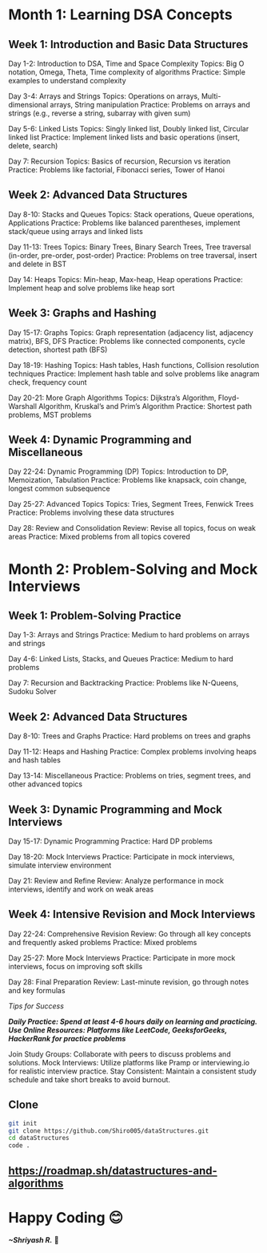 # Month 1: Learning DSA Concepts
## Week 1: Introduction and Basic Data Structures

Day 1-2: Introduction to DSA, Time and Space Complexity
Topics: Big O notation, Omega, Theta, Time complexity of algorithms
Practice: Simple examples to understand complexity

Day 3-4: Arrays and Strings
Topics: Operations on arrays, Multi-dimensional arrays, String manipulation
Practice: Problems on arrays and strings (e.g., reverse a string, subarray with given sum)

Day 5-6: Linked Lists
Topics: Singly linked list, Doubly linked list, Circular linked list
Practice: Implement linked lists and basic operations (insert, delete, search)

Day 7: Recursion
Topics: Basics of recursion, Recursion vs iteration
Practice: Problems like factorial, Fibonacci series, Tower of Hanoi

## Week 2: Advanced Data Structures
Day 8-10: Stacks and Queues
Topics: Stack operations, Queue operations, Applications
Practice: Problems like balanced parentheses, implement stack/queue using arrays and linked lists

Day 11-13: Trees
Topics: Binary Trees, Binary Search Trees, Tree traversal (in-order, pre-order, post-order)
Practice: Problems on tree traversal, insert and delete in BST

Day 14: Heaps
Topics: Min-heap, Max-heap, Heap operations
Practice: Implement heap and solve problems like heap sort

## Week 3: Graphs and Hashing
Day 15-17: Graphs
Topics: Graph representation (adjacency list, adjacency matrix), BFS, DFS
Practice: Problems like connected components, cycle detection, shortest path (BFS)

Day 18-19: Hashing
Topics: Hash tables, Hash functions, Collision resolution techniques
Practice: Implement hash table and solve problems like anagram check, frequency count

Day 20-21: More Graph Algorithms
Topics: Dijkstra’s Algorithm, Floyd-Warshall Algorithm, Kruskal’s and Prim’s Algorithm
Practice: Shortest path problems, MST problems

## Week 4: Dynamic Programming and Miscellaneous
Day 22-24: Dynamic Programming (DP)
Topics: Introduction to DP, Memoization, Tabulation
Practice: Problems like knapsack, coin change, longest common subsequence

Day 25-27: Advanced Topics
Topics: Tries, Segment Trees, Fenwick Trees
Practice: Problems involving these data structures

Day 28: Review and Consolidation
Review: Revise all topics, focus on weak areas
Practice: Mixed problems from all topics covered

# Month 2: Problem-Solving and Mock Interviews

## Week 1: Problem-Solving Practice
Day 1-3: Arrays and Strings
Practice: Medium to hard problems on arrays and strings

Day 4-6: Linked Lists, Stacks, and Queues
Practice: Medium to hard problems

Day 7: Recursion and Backtracking
Practice: Problems like N-Queens, Sudoku Solver

## Week 2: Advanced Data Structures
Day 8-10: Trees and Graphs
Practice: Hard problems on trees and graphs

Day 11-12: Heaps and Hashing
Practice: Complex problems involving heaps and hash tables

Day 13-14: Miscellaneous
Practice: Problems on tries, segment trees, and other advanced topics

## Week 3: Dynamic Programming and Mock Interviews
Day 15-17: Dynamic Programming
Practice: Hard DP problems

Day 18-20: Mock Interviews
Practice: Participate in mock interviews, simulate interview environment

Day 21: Review and Refine
Review: Analyze performance in mock interviews, identify and work on weak areas

## Week 4: Intensive Revision and Mock Interviews
Day 22-24: Comprehensive Revision
Review: Go through all key concepts and frequently asked problems
Practice: Mixed problems

Day 25-27: More Mock Interviews
Practice: Participate in more mock interviews, focus on improving soft skills

Day 28: Final Preparation
Review: Last-minute revision, go through notes and key formulas

_Tips for Success_

***Daily Practice: Spend at least 4-6 hours daily on learning and practicing.
Use Online Resources: Platforms like LeetCode, GeeksforGeeks, HackerRank for practice problems***

Join Study Groups: Collaborate with peers to discuss problems and solutions.
Mock Interviews: Utilize platforms like Pramp or interviewing.io for realistic interview practice.
Stay Consistent: Maintain a consistent study schedule and take short breaks to avoid burnout.

## Clone 
```bash
git init
git clone https://github.com/Shiro005/dataStructures.git
cd dataStructures
code . 
```
## https://roadmap.sh/datastructures-and-algorithms

# Happy Coding 😊 
***~Shriyash R.*** 🦇 
